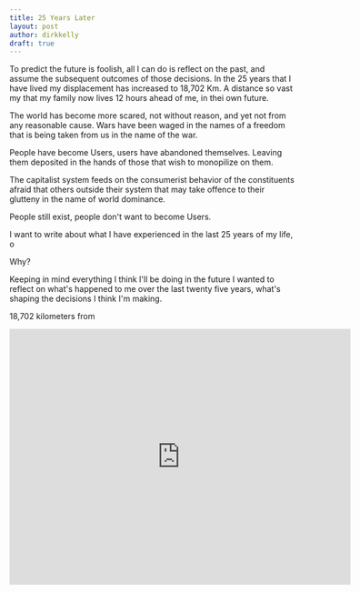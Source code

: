 ```yaml
---
title: 25 Years Later
layout: post
author: dirkkelly
draft: true
---
```


To predict the future is foolish, all I can do is reflect on the past, and assume
the subsequent outcomes of those decisions. In the 25 years that I have lived my
displacement has increased to 18,702 Km. A distance so vast my that my family
now lives 12 hours ahead of me, in thei own future.

The world has become more scared, not without reason, and yet not from any reasonable
cause. Wars have been waged in the names of a freedom that is being taken from us
in the name of the war.

People have become Users, users have abandoned themselves. Leaving them deposited in
the hands of those that wish to monopilize on them. 

The capitalist system feeds on the consumerist behavior of the constituents afraid
that others outside their system that may take offence to their glutteny in the name
of world dominance.

People still exist, people don't want to become Users.

I want to write about what I have experienced in the last 25 years of my life,
o

Why?



Keeping in mind everything I think I'll be doing in the future I wanted to reflect on
what's happened to me over the last twenty five years, what's shaping the decisions I
think I'm making.




18,702 kilometers from 



<iframe src="https://www.google.com/maps/embed?pb=!1m29!1m12!1m3!1d65265864.3450198!2d158.32254295697572!3d3.2217990457342056!2m3!1f0!2f0!3f0!3m2!1i1024!2i768!4f13.1!4m14!1i0!3e6!4m5!1s0x2a32a2b68b92af5f%3A0xc90133ca9bcbbd09!2sSt+John+of+God+Subiaco+Hospital%2C+Subiaco%2C+Western+Australia%2C+Australia!3m2!1d-31.941988!2d115.825927!4m5!1s0x89c25bbc8c028adf%3A0x75accd3c4c6c6a33!2sSt+James+Pl%2C+Brooklyn%2C+NY!3m2!1d40.689043!2d-73.9650384!5e0!3m2!1sen!2sus!4v1427643692109" width="600" height="450" frameborder="0" style="border:0"></iframe>
